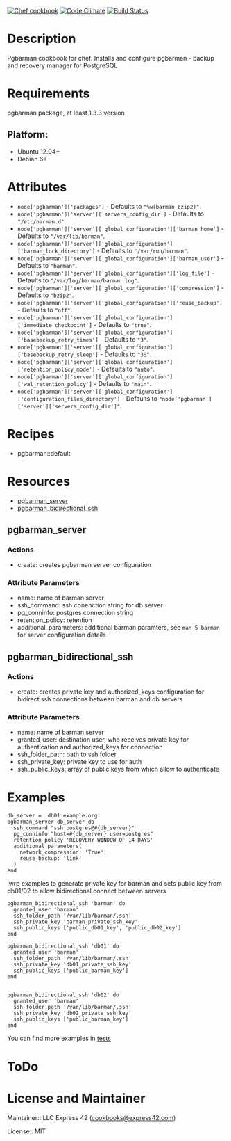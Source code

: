[![Chef cookbook](https://img.shields.io/cookbook/v/pgbarman.svg)](https://github.com/express42/pgbarman)
[![Code Climate](https://codeclimate.com/github/express42-cookbooks/pgbarman/badges/gpa.svg)](https://codeclimate.com/github/express42-cookbooks/pgbarman)
[![Build Status](https://travis-ci.org/express42/pgbarman.svg)](https://travis-ci.org/express42/pgbarman)

# Description
Pgbarman cookbook for chef.
Installs and configure pgbarman - backup and recovery manager for PostgreSQL


# Requirements

pgbarman package, at least 1.3.3 version

## Platform:

* Ubuntu 12.04+
* Debian 6+


# Attributes

* `node['pgbarman']['packages']` -  Defaults to `"%w(barman bzip2)"`.
* `node['pgbarman']['server']['servers_config_dir']` -  Defaults to `"/etc/barman.d"`.
* `node['pgbarman']['server']['global_configuration']['barman_home']` -  Defaults to `"/var/lib/barman"`.
* `node['pgbarman']['server']['global_configuration']['barman_lock_directory']` -  Defaults to `"/var/run/barman"`.
* `node['pgbarman']['server']['global_configuration']['barman_user']` -  Defaults to `"barman"`.
* `node['pgbarman']['server']['global_configuration']['log_file']` -  Defaults to `"/var/log/barman/barman.log"`.
* `node['pgbarman']['server']['global_configuration']['compression']` -  Defaults to `"bzip2"`.
* `node['pgbarman']['server']['global_configuration']['reuse_backup']` -  Defaults to `"off"`.
* `node['pgbarman']['server']['global_configuration']['immediate_checkpoint']` -  Defaults to `"true"`.
* `node['pgbarman']['server']['global_configuration']['basebackup_retry_times']` -  Defaults to `"3"`.
* `node['pgbarman']['server']['global_configuration']['basebackup_retry_sleep']` -  Defaults to `"30"`.
* `node['pgbarman']['server']['global_configuration']['retention_policy_mode']` -  Defaults to `"auto"`.
* `node['pgbarman']['server']['global_configuration']['wal_retention_policy']` -  Defaults to `"main"`.
* `node['pgbarman']['server']['global_configuration']['configuration_files_directory']` -  Defaults to `"node['pgbarman']['server']['servers_config_dir']"`.

# Recipes

* pgbarman::default

# Resources

* [pgbarman_server](#pgbarman_server)
* [pgbarman\_bidirectional_ssh](#pgbarman\_bidirectional_ssh)

## pgbarman_server

### Actions

- create: creates pgbarman server configuration

### Attribute Parameters

- name: name of barman server
- ssh_command: ssh conenction string for db server
- pg_conninfo: postgres connection string
- retention_policy: retention
- additional_parameters: additional barman paramters, see ```man 5 barman``` for server configuration details

## pgbarman\_bidirectional_ssh

### Actions

- create: creates private key and authorized_keys configuration  for bidirect ssh connections between barman and db servers

### Attribute Parameters

- name: name of barman server
- granted_user: destination user, who receives private key for authentication and authorized_keys for connection
- ssh_folder_path: path to ssh folder
- ssh_private_key: private key to use for auth
- ssh_public_keys: array of public keys from which allow to authenticate


# Examples
```
db_server = 'db01.example.org'
pgbarman_server db_server do
  ssh_command "ssh postgres@#{db_server}"
  pg_conninfo "host=#{db_server} user=postgres"
  retention_policy 'RECOVERY WINDOW OF 14 DAYS'
  additional_parameters(
    network_compression: 'True',
    reuse_backup: 'link'
  )
end
```
lwrp examples to generate private key for barman and sets public key from db01/02 to allow bidirectional connect between servers

```
pgbarman_bidirectional_ssh 'barman' do
  granted_user 'barman'
  ssh_folder_path '/var/lib/barman/.ssh'
  ssh_private_key 'barman_private_ssh_key'
  ssh_public_keys ['public_db01_key', 'public_db02_key']
end

pgbarman_bidirectional_ssh 'db01' do
  granted_user 'barman'
  ssh_folder_path '/var/lib/barman/.ssh'
  ssh_private_key 'db01_private_ssh_key'
  ssh_public_keys ['public_barman_key']
end


pgbarman_bidirectional_ssh 'db02' do
  granted_user 'barman'
  ssh_folder_path '/var/lib/barman/.ssh'
  ssh_private_key 'db02_private_ssh_key'
  ssh_public_keys ['public_barman_key']
end

```
You can find more examples in [tests](https://github.com/express42-cookbooks/pgbarman/tree/master/templates/default/server)

# ToDo

# License and Maintainer

Maintainer:: LLC Express 42 (cookbooks@express42.com)

License:: MIT
